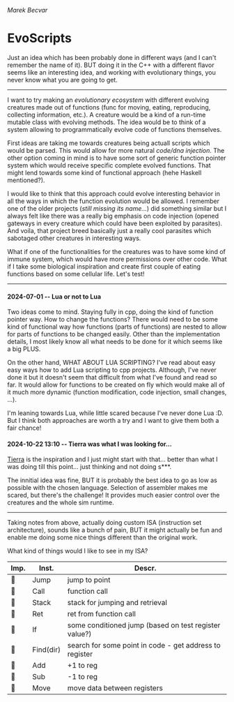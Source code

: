 *Marek Becvar*

# EvoScripts

Just an idea which has been probably done in different ways (and I can't
remember the name of it). BUT doing it in the C++ with a different flavor seems
like an interesting idea, and working with evolutionary things, you never know
what you are going to get.

---

I want to try making an *evolutionary ecosystem* with different evolving
creatures made out of functions (func for moving, eating, reproducing,
collecting information, etc.). A creature would be a kind of a run-time mutable
class with evolving methods. The idea would be to think of a system allowing to
programmatically evolve code of functions themselves.

First ideas are taking me towards creatures being actuall scripts which would
be parsed. This would allow for more natural *code/dna injection*. The other
option coming in mind is to have some sort of generic function pointer system
which would receive specific complete evolved functions. That might lend
towards some kind of functional approach (hehe Haskell mentioned?).

I would like to think that this approach could evolve interesting behavior in
all the ways in which the function evolution would be allowed. I remember one
of the older projects (*still missing its name...*) did something similar but I
always felt like there was a really big emphasis on code injection (opened
gateways in every creature which could have been exploited by parasites). And
voila, that project breed basically just a really cool parasites which
sabotaged other creatures in interesting ways. 

What if one of the functionalities for the creatures was to have some kind of
immune system, which would have more permissions over other code. What if I
take some biological inspiration and create first couple of eating functions
based on some cellular life. Let's test!

--- 

#### 2024-07-01 -- Lua or not to Lua

Two ideas come to mind. Staying fully in cpp, doing the kind of function
pointer way. How to change the functions? There would need to be some kind of
functional way how functions (parts of functions) are nested to allow for parts
of functions to be changed easily. Other than the implementation details, I
most likely know all what needs to be done for it which seems like a big PLUS.

On the other hand, WHAT ABOUT LUA SCRIPTING? I've read about easy easy ways how
to add Lua scripting to cpp projects. Although, I've never done it but it
doesn't seem that difficult from what I've found and read so far. It would
allow for functions to be created on fly which would make all of it much more
dynamic (function modification, code injection, small changes, ...).

I'm leaning towards Lua, while little scared because I've never done Lua :D.
But I think both approaches are worth a try and I want to give them both a fair
chance!

#### 2024-10-22 13:10 -- Tierra was what I was looking for...

[Tierra](https://faculty.cc.gatech.edu/~turk/bio_sim/articles/tierra_thomas_ray.pdf)
is the inspiration and I just might start with that... better than what I was
doing till this point... just thinking and not doing s***.

The innitial idea was fine, BUT it is probably the best idea to go as low as
possible with the chosen language. Selection of assembler makes me scared, but
there's the challenge! It provides much easier control over the creatures and
the whole sim runtime.

***

Taking notes from above, actually doing custom ISA (instruction set
architecture), sounds like a bunch of pain, BUT it might actually be fun and
enable me doing some nice things different than the original work.

What kind of things would I like to see in my ISA?

 | Imp. | Inst.     | Descr.                                                  |
 |------|-----------|---------------------------------------------------------|
 | 🔴   | Jump      | jump to point                                           |
 | 🔴   | Call      | function call                                           |
 | 🔴   | Stack     | stack for jumping and retrieval |
 | 🔴   | Ret       | ret from function call                                  |
 | 🔴   | If        | some conditioned jump (based on test register value?)   |
 | 🔴   | Find(dir) | search for some point in code - get address to register |
 | 🔴   | Add       | +1 to reg                                               |
 | 🔴   | Sub       | -1 to reg                                               |
 | 🔴   | Move      | move data between registers                             |

